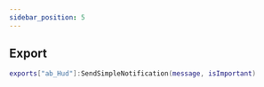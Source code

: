 ```yaml
---
sidebar_position: 5
---
```


## Export

```lua
exports["ab_Hud"]:SendSimpleNotification(message, isImportant)
```
